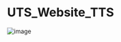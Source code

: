 # UTS_Website_TTS

![image](https://github.com/user-attachments/assets/dbe0318a-94d5-43ca-b1d6-267916b48118)
